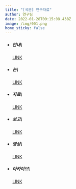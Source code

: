 ```yaml
---
title: "[국문] 연구자료"
author: 연구팀
date: 2022-01-28T09:15:08.438Z
image: /img/001.png
home_sticky: false
---
```

* ##### **안내**\
  [LINK](https://docs.google.com/spreadsheets/d/1PZaSCGtruGFhylxCH38QUk--QQ9S968WgTnlXZy8bFg/edit#gid=0)
* ##### **논**\
  [LINK](https://docs.google.com/spreadsheets/d/1PZaSCGtruGFhylxCH38QUk--QQ9S968WgTnlXZy8bFg/edit#gid=387258232)
* ##### **자료**\
  [LINK](https://docs.google.com/spreadsheets/d/1PZaSCGtruGFhylxCH38QUk--QQ9S968WgTnlXZy8bFg/edit#gid=533569577)
* ##### **보고**\
  [LINK](https://docs.google.com/spreadsheets/d/1PZaSCGtruGFhylxCH38QUk--QQ9S968WgTnlXZy8bFg/edit#gid=1389087427)
* ##### **영상**\
  [LINK](https://docs.google.com/spreadsheets/d/1PZaSCGtruGFhylxCH38QUk--QQ9S968WgTnlXZy8bFg/edit#gid=296714614)
* ##### **아카이브**\
  [LINK](https://docs.google.com/spreadsheets/d/1PZaSCGtruGFhylxCH38QUk--QQ9S968WgTnlXZy8bFg/edit#gid=1382855321)